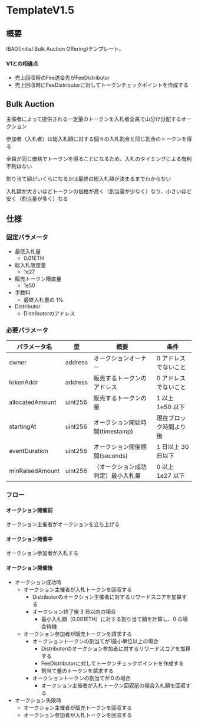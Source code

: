 # TemplateV1.5

## 概要

IBAO(Initial Bulk Auction Offering)テンプレート。

#### V1との相違点

- 売上回収時のFee送金先がFeeDistributor
- 売上回収時にFeeDistributorに対してトークンチェックポイントを作成する

## Bulk Auction

主催者によって提供される一定量のトークンを入札者全員で山分け分配するオークション

参加者（入札者）は総入札額に対する個々の入札割合と同じ割合のトークンを得る

全員が同じ価格でトークンを得ることになるため、入札のタイミングによる有利不利はない

割り当て額がいくらになるかは最終の総入札額が決まるまでわからない

入札額が大きいほどトークンの価格が高く（割当量が少なく）なり、小さいほど安く（割当量が多く）なる

## 仕様

### 固定パラメータ

- 最低入札量
  - 0.01ETH
- 総入札限度量
  - 1e27
- 販売トークン限度量
  - 1e50
- 手数料
  - 最終入札量の 1%
- Distributor
  - Distributorのアドレス

### 必要パラメータ

| パラメータ名    | 型      | 概要                               | 条件                   |
| --------------- | ------- | ---------------------------------- | ---------------------- |
| owner           | address | オークションオーナー               | 0 アドレスでないこと   |
| tokenAddr       | address | 販売するトークンのアドレス         | 0 アドレスでないこと   |
| allocatedAmount | uint256 | 販売するトークンの量               | 1 以上 1e50 以下       |
| startingAt      | uint256 | オークション開始時間(timestamp)    | 現在ブロック時間より後 |
| eventDuration   | uint256 | オークション開催期間(seconds)      | 1 日以上 30 日以下     |
| minRaisedAmount | uint256 | （オークション成功判定）最小入札量 | 0 以上 1e27 以下       |

### フロー

#### オークション開催前

オークション主催者がオークションを立ち上げる

#### オークション開催中

オークション参加者が入札する

#### オークション開催後

- オークション成功時
  - オークション主催者が入札トークンを回収する
    - Distributorのオークション主催者に対するリワードスコアを加算する
    - オークション終了後 3 日以内の場合
      - 最小入札額（0.001ETH）に対する割り当て額を計算し、0 の場合待機
  - オークション参加者が販売トークンを請求する
    - オークショントークンの割当てが1最小単位以上の場合
      - Distributorのオークション参加者に対するリワードスコアを加算する
      - FeeDistributorに対してトークンチェックポイントを作成する
      - 割当て量のトークンを請求する
    - オークショントークンの割当てが０の場合
      - オークション主催者が入札トークン回収前の場合入札額を回収する
- オークション失敗時
  - オークション主催者が販売トークンを回収する
  - オークション参加者が入札トークンを回収する
